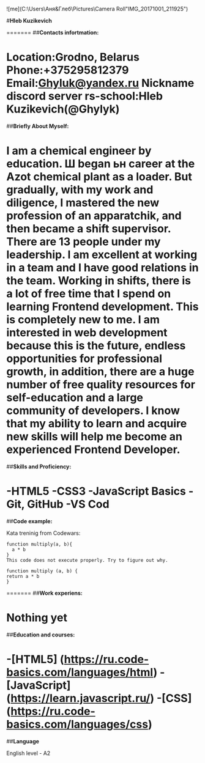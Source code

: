 ![me](C:\Users\Аня&Глеб\Pictures\Camera Roll"IMG_20171001_211925")

#**Hleb Kuzikevich**

=======
##**Contacts infortmation:**

**Location:Grodno, Belarus**
**Phone:+375295812379**
**Email:Ghyluk@yandex.ru**
**Nickname discord server rs-school:Hleb Kuzikevich(@Ghylyk)**
=======
##**Briefly About Myself:**

I am a chemical engineer by education. Ш began ьн career at the Azot chemical plant as a loader.
But gradually, with my work and diligence, I mastered the new profession of an apparatchik, and then became a shift supervisor.
There are 13 people under my leadership. I am excellent at working in a team and I have good relations in the team.
Working in shifts, there is a lot of free time that I spend on learning Frontend development. This is completely new to me.
I am interested in web development because this is the future, endless opportunities for professional growth,
in addition, there are a huge number of free quality resources for self-education and a large community of developers.
I know that my ability to learn and acquire new skills will help me become an experienced Frontend Developer.
=======
##**Skills and Proficiency:**

-HTML5
-CSS3
-JavaScript Basics
-Git, GitHub
-VS Cod
=======
##**Code example:**

Kata treninig from Codewars:
```
function multiply(a, b){
  a * b
}
This code does not execute properly. Try to figure out why.

function multiply (a, b) {
return a * b
}
```
=======
##**Work experiens:**

Nothing yet
=======
##**Education and courses:**

-[HTML5] (https://ru.code-basics.com/languages/html)
-[JavaScript] (https://learn.javascript.ru/)
-[CSS] (https://ru.code-basics.com/languages/css)
=======
##**Language**

English level - A2